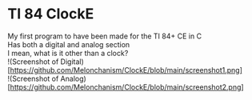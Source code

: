 # TI 84 ClockE

My first program to have been made for the TI 84+ CE in C <br>
Has both a digital and analog section <br>
I mean, what is it other than a clock? <br>
!(Screenshot of Digital)[https://github.com/Melonchanism/ClockE/blob/main/screenshot1.png]<br>
!(Screenshot of Analog)[https://github.com/Melonchanism/ClockE/blob/main/screenshot2.png]
